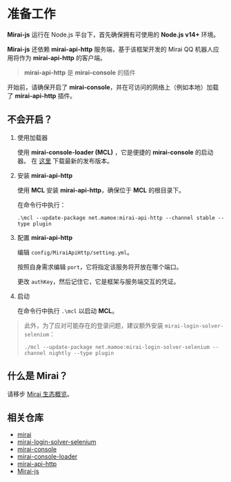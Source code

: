 # 准备工作

**Mirai-js** 运行在 Node.js 平台下，首先确保拥有可使用的 **Node.js v14+** 环境。

**Mirai-js** 还依赖 **mirai-api-http** 服务端，基于该框架开发的 Mirai QQ 机器人应用将作为 **mirai-api-http** 的客户端。

> **mirai-api-http** 是 **mirai-console** 的插件

开始前，请确保开启了 **mirai-console**，并在可访问的网络上（例如本地）加载了 **mirai-api-http** 插件。



## 不会开启？

1. 使用加载器

   使用 **mirai-console-loader (MCL)** ，它是便捷的 **mirai-console** 的启动器。
   在 [这里](https://github.com/iTXTech/mirai-console-loader/releases) 下载最新的发布版本。

2. 安装 **mirai-api-http**

   使用 **MCL** 安装 **mirai-api-http**，确保位于 **MCL** 的根目录下。

   在命令行中执行：

   ```
   .\mcl --update-package net.mamoe:mirai-api-http --channel stable --type plugin
   ```

3. 配置 **mirai-api-http**

   编辑 `config/MiraiApiHttp/setting.yml`。

   按照自身需求编辑 `port`，它将指定该服务将开放在哪个端口。

   更改 `authKey`，然后记住它，它是框架与服务端交互的凭证。

4. 启动

   在命令行中执行 `.\mcl` 以启动 **MCL**。

>此外，为了应对可能存在的登录问题，建议额外安装 `mirai-login-solver-selenium`：
>
>```
>./mcl --update-package net.mamoe:mirai-login-solver-selenium --channel nightly --type plugin
>```

## 什么是 Mirai？

请移步 [Mirai 生态概览](https://github.com/mamoe/mirai/blob/dev/docs/mirai-ecology.md)。





## 相关仓库

- [mirai](https://github.com/mamoe/mirai)
- [mirai-login-solver-selenium](https://github.com/project-mirai/mirai-login-solver-selenium)
- [mirai-console](https://github.com/mamoe/mirai-console)
- [mirai-console-loader](https://github.com/iTXTech/mirai-console-loader)
- [mirai-api-http](https://github.com/project-mirai/mirai-api-http)
- [Mirai-js](https://github.com/Drincann/Mirai-js)